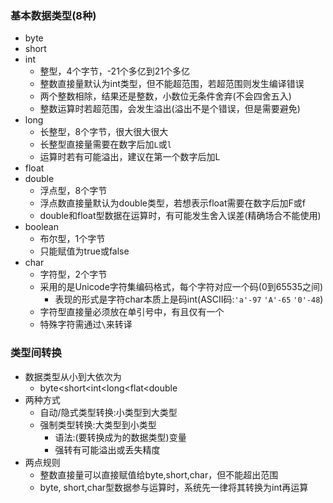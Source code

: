 ### 基本数据类型(8种)

- byte
- short
- int
  - 整型，4个字节，-21个多亿到21个多亿
  - 整数直接量默认为int类型，但不能超范围，若超范围则发生编译错误
  - 两个整数相除，结果还是整数，小数位无条件舍弃(不会四舍五入)
  - 整数运算时若超范围，会发生溢出(溢出不是个错误，但是需要避免)
- long
  - 长整型，8个字节，很大很大很大
  - 长整型直接量需要在数字后加`L`或`l`
  - 运算时若有可能溢出，建议在第一个数字后加L
- float
- double
  - 浮点型，8个字节
  - 浮点数直接量默认为double类型，若想表示float需要在数字后加F或f
  - double和float型数据在运算时，有可能发生舍入误差(精确场合不能使用)
- boolean
  - 布尔型，1个字节
  - 只能赋值为true或false
- char
  - 字符型，2个字节
  - 采用的是Unicode字符集编码格式，每个字符对应一个码(0到65535之间)
    - 表现的形式是字符char本质上是码int(ASCII码:`'a'-97` `'A'-65` `'0'-48`)
  - 字符型直接量必须放在单引号中，有且仅有一个
  - 特殊字符需通过`\`来转译

### 类型间转换

- 数据类型从小到大依次为
  - byte<short<int<long<flat<double
- 两种方式
  - 自动/隐式类型转换:小类型到大类型
  - 强制类型转换:大类型到小类型
    - 语法:(要转换成为的数据类型)变量
    - 强转有可能溢出或丢失精度
- 两点规则
  - 整数直接量可以直接赋值给byte,short,char，但不能超出范围
  - byte, short,char型数据参与运算时，系统先一律将其转换为int再运算